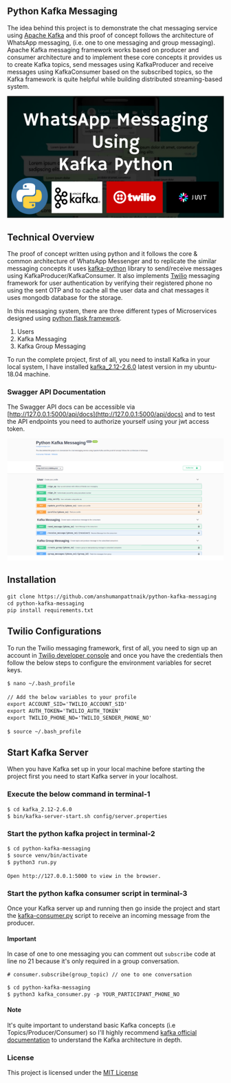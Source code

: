 ## Python Kafka Messaging
The idea behind this project is to demonstrate the chat messaging service using [Apache Kafka](https://kafka.apache.org/) and this proof of concept follows the architecture of WhatsApp messaging, (i.e. one to one messaging and group messaging). Apache Kafka messaging framework works based on producer and consumer architecture and to implement these core concepts it provides us to create Kafka topics, send messages using KafkaProducer and receive messages using KafkaConsumer based on the subscribed topics, so the Kafka framework is quite helpful while building distributed streaming-based system.

<img src="screenshots/WhatsApp_Kafka_Python.png"/>

## Technical Overview
The proof of concept written using python and it follows the core & common architecture of WhatsApp Messenger and to replicate the similar messaging concepts it uses [kafka-python](https://pypi.org/project/kafka-python/) library to send/receive messages using KafkaProducer/KafkaConsumer. It also implements [Twilio](https://www.twilio.com/) messaging framework for user authentication by verifying their registered phone no using the sent OTP and to cache all the user data and chat messages it uses mongodb database for the storage.

In this messaging system, there are three different types of Microservices designed using [python flask framework](https://flask.palletsprojects.com/en/1.1.x/).

1. Users
2. Kafka Messaging
3. Kafka Group Messaging

To run the complete project, first of all, you need to install Kafka in your local system, I have installed [kafka_2.12-2.6.0](https://kafka.apache.org/downloads) latest version in my ubuntu-18.04 machine.

### Swagger API Documentation
The Swagger API docs can be accessible via [http://127.0.0.1:5000/api/docs](http://127.0.0.1:5000/api/docs) and to test the API endpoints you need to authorize yourself using your jwt access token.

<img src="screenshots/swagger.png"/>

## Installation
``````````````````````````````````````````````````````````````````
git clone https://github.com/anshumanpattnaik/python-kafka-messaging
cd python-kafka-messaging
pip install requirements.txt
``````````````````````````````````````````````````````````````````

## Twilio Configurations
To run the Twilio messaging framework, first of all, you need to sign up an account in [Twilio developer console](https://www.twilio.com/console) and once you have the credentials then follow the below steps to configure the environment variables for secret keys.

```````````````````````````````````````````````````````````````````
$ nano ~/.bash_profile

// Add the below variables to your profile
export ACCOUNT_SID='TWILIO_ACCOUNT_SID'
export AUTH_TOKEN='TWILIO_AUTH_TOKEN'
export TWILIO_PHONE_NO='TWILIO_SENDER_PHONE_NO'

$ source ~/.bash_profile
```````````````````````````````````````````````````````````````````

## Start Kafka Server
When you have Kafka set up in your local machine before starting the project first you need to start Kafka server in your localhost.

### Execute the below command in terminal-1
``````````````````````````````````````````````````````````````
$ cd kafka_2.12-2.6.0
$ bin/kafka-server-start.sh config/server.properties
``````````````````````````````````````````````````````````````

### Start the python kafka project in terminal-2
``````````````````````````````````````````````````````````````
$ cd python-kafka-messaging
$ source venv/bin/activate
$ python3 run.py

Open http://127.0.0.1:5000 to view in the browser.
``````````````````````````````````````````````````````````````

### Start the python kafka consumer script in terminal-3
Once your Kafka server up and running then go inside the project and start the [kafka-consumer.py](https://github.com/anshumanpattnaik/python-kafka-messaging/blob/main/kafka_consumer.py) script to receive an incoming message from the producer.

#### Important
In case of one to one messaging you can comment out `subscribe` code at line no 21 because it's only required in a group conversation.

````````````````````````````````````````
# consumer.subscribe(group_topic) // one to one conversation
````````````````````````````````````````

`````````````````````````````````````````````````````````````````
$ cd python-kafka-messaging
$ python3 kafka_consumer.py -p YOUR_PARTICIPANT_PHONE_NO
`````````````````````````````````````````````````````````````````

#### Note
It's quite important to understand basic Kafka concepts (i.e Topics/Producer/Consumer) so I'll highly recommend [kafka official documentation](https://kafka.apache.org/intro) to understand the Kafka architecture in depth.

### License
This project is licensed under the [MIT License](LICENSE)
